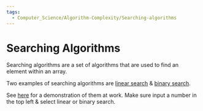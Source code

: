 ```yaml
---
tags:
  - Computer_Science/Algorithm-Complexity/Searching-algorithms
---
```

# Searching Algorithms
Searching algorithms are a set of algorithms that are used to find an element within an array.

Two examples of searching algorithms are [linear search](Linear-Search.md) & [binary search](Binary-Search.md).

See [here](https://www.cs.usfca.edu/~galles/visualization/Search.html) for a demonstration of them at work. Make sure input a number in the top left & select linear or binary search.